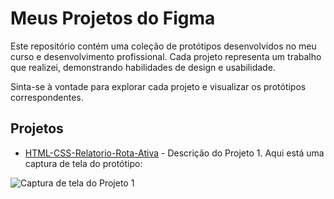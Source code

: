 # Meus Projetos do Figma

Este repositório contém uma coleção de protótipos desenvolvidos no meu curso e desenvolvimento profissional. Cada projeto representa um trabalho que realizei, demonstrando habilidades de design e usabilidade.

Sinta-se à vontade para explorar cada projeto e visualizar os protótipos correspondentes.

## Projetos

- [HTML-CSS-Relatorio-Rota-Ativa](https://github.com/matheusdiasprojects/HTML-CSS-Relatorio-Rota-Ativa) - Descrição do Projeto 1. Aqui está uma captura de tela do protótipo:

![Captura de tela do Projeto 1]([https://raw.githubusercontent.com/matheusdiasprojects/HTML-CSS-Relatorio-Rota-Ativa/main/screenshot.png](https://github.com/matheusdiasprojects/FIGMA-PROJETOS/blob/142992b384c0ef05b342d4d0942cd0b902b3b0df/relatorio%20de%20vagas.png)https://github.com/matheusdiasprojects/FIGMA-PROJETOS/blob/142992b384c0ef05b342d4d0942cd0b902b3b0df/relatorio%20de%20vagas.png)

